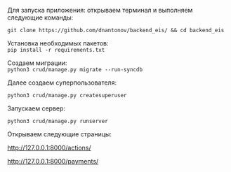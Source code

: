 Для запуска приложения: открываем терминал и выполняем следующие команды:  

`git clone https://github.com/dnantonov/backend_eis/ && cd backend_eis`

Установка необходимых пакетов:  
`pip install -r requirements.txt`

Создаем миграции:  
`python3 crud/manage.py migrate --run-syncdb`

Далее создаем суперпользователя:

`python3 crud/manage.py createsuperuser`

Запускаем сервер:

`python3 crud/manage.py runserver`

Открываем следующие страницы:

http://127.0.0.1:8000/actions/  

http://127.0.0.1:8000/payments/